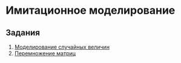 # Имитационное моделирование

## Задания

1. [Моделирование случайных величин](https://github.com/dimondlove/simulation_modeling/tree/first_task)
2. [Перемножение матриц](https://github.com/dimondlove/simulation_modeling/tree/second_task)